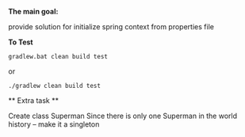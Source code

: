 **The main goal:**

provide solution for initialize spring context from properties file


**To Test**
    
    
    gradlew.bat clean build test
    
or

    ./gradlew clean build test
    
   
** Extra task **

Create class Superman
Since there is only one Superman in the world history – make it a singleton

